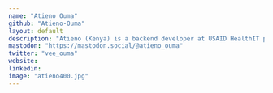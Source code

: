 ```yaml
---
name: "Atieno Ouma"
github: "Atieno-Ouma"
layout: default
description: "Atieno (Kenya) is a backend developer at USAID HealthIT project; she is responsible for data pipelines and machine learning models. She's also passionate about open source contributions and mentorships. She'll be speaking about don't-repeat-yourself principles in Django queryset optimisation."
mastodon: "https://mastodon.social/@atieno_ouma"
twitter: "vee_ouma"
website:
linkedin:
image: "atieno400.jpg"
---
```

